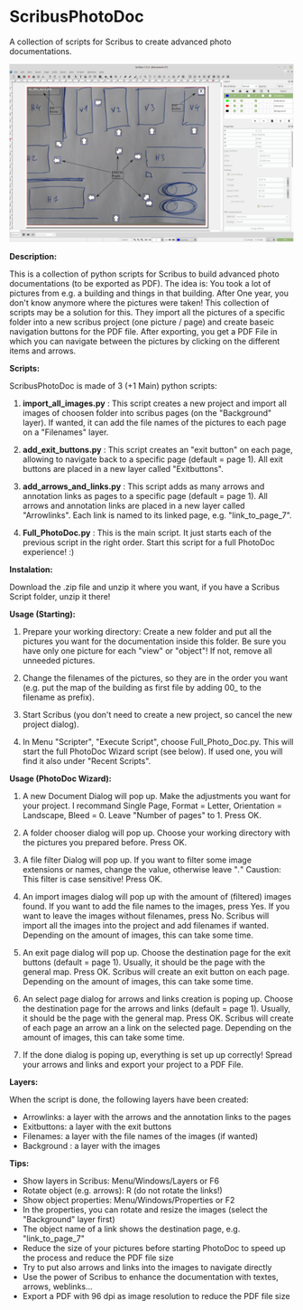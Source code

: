 # ScribusPhotoDoc
A collection of scripts for Scribus to create advanced photo documentations.



![screenshot](https://raw.githubusercontent.com/sonejostudios/ScribusPhotoDoc/master/PhotoDoc.jpg "ScribusPhotoDoc")


__Description:__

This is a collection of python scripts for Scribus to build advanced photo documentations (to be exported as PDF).
The idea is: You took a lot of pictures from e.g. a building and things in that building. 
After One year, you don't know anymore where the pictures were taken! This collection of scripts may be a solution for this. 
They import all the pictures of a specific folder into a new scribus project (one picture / page) and create baseic navigation buttons for the PDF file.
After exporting, you get a PDF File in which you can navigate between the pictures by clicking on the different items and arrows.

__Scripts:__

ScribusPhotoDoc is made of 3 (+1 Main) python scripts:

1. __import_all_images.py__ : This script creates a new project and import all images of choosen folder into scribus pages (on the "Background" layer). If wanted, it can add the file names of the pictures to each page on a "Filenames" layer.

2. __add_exit_buttons.py__ : This script creates an "exit button" on each page, allowing to navigate back to a specific page (default = page 1). All exit buttons are placed in a new layer called "Exitbuttons".

3. __add_arrows_and_links.py__ : This script adds as many arrows and annotation links as pages to a specific page (default = page 1). All arrows and annotation links are placed in a new layer called "Arrowlinks". Each link is named to its linked page, e.g. "link_to_page_7".

4. __Full_PhotoDoc.py__ : This is the main script. It just starts each of the previous script in the right order. Start this script for a full PhotoDoc experience! :)


__Instalation:__

Download the .zip file and unzip it where you want, if you have a Scribus Script folder, unzip it there!


__Usage (Starting):__

1. Prepare your working directory: Create a new folder and put all the pictures you want for the documentation inside this folder. Be sure you have only one picture for each "view" or "object"! If not, remove all unneeded pictures.

2. Change the filenames of the pictures, so they are in the order you want (e.g. put the map of the building as first file by adding 00_ to the filename as prefix).

3. Start Scribus (you don't need to create a new project, so cancel the new project dialog).

4. In Menu "Scripter", "Execute Script", choose Full_Photo_Doc.py. This will start the full PhotoDoc Wizard script (see below). If used one, you will find it also under "Recent Scripts".


__Usage (PhotoDoc Wizard):__

1. A new Document Dialog will pop up. Make the adjustments you want for your project. I recommand Single Page, Format = Letter, Orientation = Landscape, Bleed = 0. Leave "Number of pages" to 1. Press OK.

2. A folder chooser dialog will pop up. Choose your working directory with the pictures you prepared before. Press OK.

3. A file filter Dialog will pop up. If you want to filter some image extensions or names, change the value, otherwise leave "*.*" Caustion: This filter is case sensitive! Press OK.

4. An import images dialog will pop up with the amount of (filtered) images found. If you want to add the file names to the images, press Yes. If you want to leave the images without filenames, press No. Scribus will import all the images into the project and add filenames if wanted. Depending on the amount of images, this can take some time.

5. An exit page dialog will pop up. Choose the destination page for the exit buttons (default = page 1). Usually, it should be the page with the general map. Press OK. Scribus will create an exit button on each page. Depending on the amount of images, this can take some time.

6. An select page dialog for arrows and links creation is poping up. Choose the destination page for the arrows and links (default = page 1). Usually, it should be the page with the general map. Press OK. Scribus will create of each page an arrow an a link on the selected page. Depending on the amount of images, this can take some time.

7. If the done dialog is poping up, everything is set up up correctly! Spread your arrows and links and export your project to a PDF File.


__Layers:__

When the script is done, the following layers have been created:
- Arrowlinks: a layer with the arrows and the annotation links to the pages
- Exitbuttons: a layer with the exit buttons
- Filenames:  a layer with the file names of the images (if wanted)
- Background : a layer with the images
    

__Tips:__

- Show layers in Scribus: Menu/Windows/Layers or F6
- Rotate object (e.g. arrows): R (do not rotate the links!)
- Show object properties: Menu/Windows/Properties or F2
- In the properties, you can rotate and resize the images (select the "Background" layer first)
- The object name of a link shows the destination page, e.g. "link_to_page_7"
- Reduce the size of your pictures before starting PhotoDoc to speed up the process and reduce the PDF file size
- Try to put also arrows and links into the images to navigate directly
- Use the power of Scribus to enhance the documentation with textes, arrows, weblinks...
- Export a PDF with 96 dpi as image resolution to reduce the PDF file size




